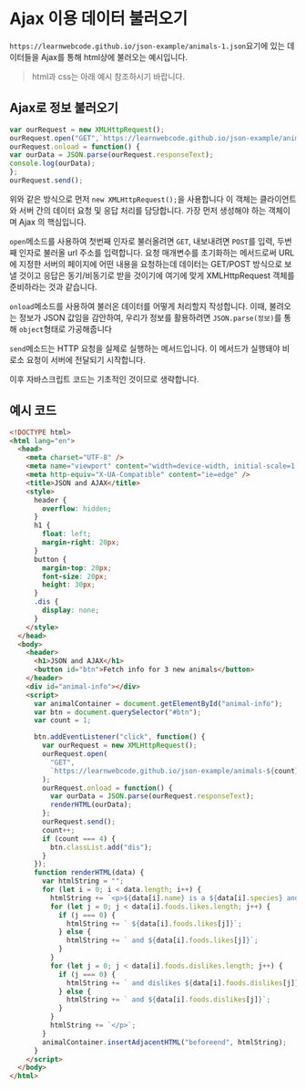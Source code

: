 # Ajax 이용 데이터 불러오기

`https://learnwebcode.github.io/json-example/animals-1.json`요기에 있는 데이터들을 Ajax를 통해 html상에 불러오는 예시입니다.

>  html과 css는 아래 예시 참조하시기 바랍니다.

## Ajax로 정보 불러오기

```js
var ourRequest = new XMLHttpRequest();
ourRequest.open("GET",`https://learnwebcode.github.io/json-example/animals-${count}.json`);
ourRequest.onload = function() {
var ourData = JSON.parse(ourRequest.responseText);
console.log(ourData);
};
ourRequest.send();
```

위와 같은 방식으로 먼저 `new XMLHttpRequest();`을 사용합니다
이 객체는 클라이언트와 서버 간의 데이터 요청 및 응답 처리를 담당합니다. 가장 먼저 생성해야 하는 객체이며 Ajax 의 핵심입니다. 

`open`메소드를 사용하여 첫번째 인자로 불러올려면 `GET`, 내보내려면 `POST`를 입력, 두번째 인자로 불러올 url 주소를 입력합니다.
요청 매개변수를 초기화하는 메서드로써 URL 에 지정한 서버의 페이지에 어떤 내용을 요청하는데 데이터는 GET/POST 방식으로 보낼 것이고 응답은 동기/비동기로 받을 것이기에 여기에 맞게 XMLHttpRequest 객체를 준비하라는 것과 같습니다.

`onload`메소드를 사용하여 불러온 데이터를 어떻게 처리할지 작성합니다. 
이때, 불려오는 정보가 JSON 값임을 감안하여, 우리가 정보를 활용하려면 `JSON.parse(정보)`를 통해 `object`형태로 가공해줍니다

`send`메소드는 HTTP 요청을 실제로 실행하는 메서드입니다. 이 메서드가 실행돼야 비로소 요청이 서버에 전달되기 시작합니다.

이후 자바스크립트 코드는 기초적인 것이므로 생략합니다.



## 예시 코드

```html
<!DOCTYPE html>
<html lang="en">
  <head>
    <meta charset="UTF-8" />
    <meta name="viewport" content="width=device-width, initial-scale=1.0" />
    <meta http-equiv="X-UA-Compatible" content="ie=edge" />
    <title>JSON and AJAX</title>
    <style>
      header {
        overflow: hidden;
      }
      h1 {
        float: left;
        margin-right: 20px;
      }
      button {
        margin-top: 20px;
        font-size: 20px;
        height: 30px;
      }
      .dis {
        display: none;
      }
    </style>
  </head>
  <body>
    <header>
      <h1>JSON and AJAX</h1>
      <button id="btn">Fetch info for 3 new animals</button>
    </header>
    <div id="animal-info"></div>
    <script>
      var animalContainer = document.getElementById("animal-info");
      var btn = document.querySelector("#btn");
      var count = 1;

      btn.addEventListener("click", function() {
        var ourRequest = new XMLHttpRequest();
        ourRequest.open(
          "GET",
          `https://learnwebcode.github.io/json-example/animals-${count}.json`
        );
        ourRequest.onload = function() {
          var ourData = JSON.parse(ourRequest.responseText);
          renderHTML(ourData);
        };
        ourRequest.send();
        count++;
        if (count === 4) {
          btn.classList.add("dis");
        }
      });
      function renderHTML(data) {
        var htmlString = "";
        for (let i = 0; i < data.length; i++) {
          htmlString += `<p>${data[i].name} is a ${data[i].species} and likes`;
          for (let j = 0; j < data[i].foods.likes.length; j++) {
            if (j === 0) {
              htmlString += ` ${data[i].foods.likes[j]}`;
            } else {
              htmlString += ` and ${data[i].foods.likes[j]}`;
            }
          }
          for (let j = 0; j < data[i].foods.dislikes.length; j++) {
            if (j === 0) {
              htmlString += ` and dislikes ${data[i].foods.dislikes[j]}`;
            } else {
              htmlString += ` and ${data[i].foods.dislikes[j]}`;
            }
          }
          htmlString += `</p>`;
        }
        animalContainer.insertAdjacentHTML("beforeend", htmlString);
      }
    </script>
  </body>
</html>
```

